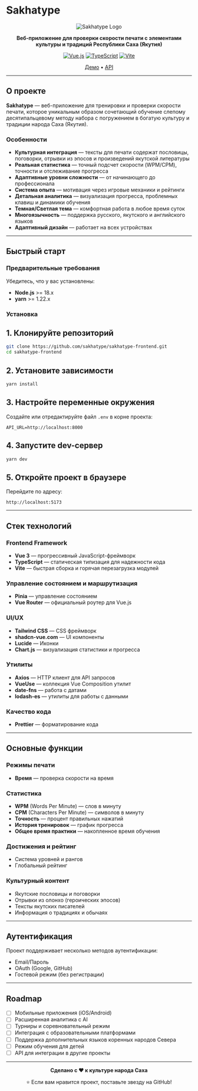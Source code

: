 # Sakhatype

<div align="center">

![Sakhatype Logo](https://img.shields.io/badge/Sakhatype-Культура%20через%20печать-blue?style=for-the-badge)

**Веб-приложение для проверки скорости печати с элементами культуры и традиций Республики Саха (Якутия)**

[![Vue.js](https://img.shields.io/badge/Vue.js-3.x-4FC08D?style=flat-square&logo=vue.js&logoColor=white)](https://vuejs.org/)
[![TypeScript](https://img.shields.io/badge/TypeScript-5.x-3178C6?style=flat-square&logo=typescript&logoColor=white)](https://www.typescriptlang.org/)
[![Vite](https://img.shields.io/badge/Vite-5.x-646CFF?style=flat-square&logo=vite&logoColor=white)](https://vitejs.dev/)

[Демо](https://sakhatype.vercel.app) • [API](https://github.com/sakhatype/sakhatype-backend)

</div>

---

## О проекте

**Sakhatype** — веб-приложение для тренировки и проверки скорости печати, которое уникальным образом сочетающий обучение слепому десятипальцевому методу набора с погружением в богатую культуру и традиции народа Саха (Якутия).

### Особенности

- **Культурная интеграция** — тексты для печати содержат пословицы, поговорки, отрывки из эпосов и произведений якутской литературы
- **Реальная статистика** — точный подсчет скорости (WPM/CPM), точности и отслеживание прогресса
- **Адаптивные уровни сложности** — от начинающего до профессионала
- **Система опыта** — мотивация через игровые механики и рейтинги
- **Детальная аналитика** — визуализация прогресса, проблемных клавиш и динамики обучения
- **Темная/Светлая тема** — комфортная работа в любое время суток
- **Многоязычность** — поддержка русского, якутского и английского языков
- **Адаптивный дизайн** — работает на всех устройствах

---

## Быстрый старт

### Предварительные требования

Убедитесь, что у вас установлены:

- **Node.js** >= 18.x
- **yarn** >= 1.22.x

### Установка

## 1. Клонируйте репозиторий

```bash
git clone https://github.com/sakhatype/sakhatype-frontend.git
cd sakhatype-frontend
```

## 2. Установите зависимости

```bash
yarn install
```

## 3. Настройте переменные окружения

Создайте или отредактируйте файл `.env` в корне проекта:

```env
API_URL=http://localhost:8000
```

## 4. Запустите dev-сервер

```bash
yarn dev
```

## 5. Откройте проект в браузере

Перейдите по адресу:

```
http://localhost:5173
```

---

## Стек технологий

### Frontend Framework

- **Vue 3** — прогрессивный JavaScript-фреймворк
- **TypeScript** — статическая типизация для надежности кода
- **Vite** — быстрая сборка и горячая перезагрузка модулей

### Управление состоянием и маршрутизация

- **Pinia** — управление состоянием
- **Vue Router** — официальный роутер для Vue.js

### UI/UX

- **Tailwind CSS** — CSS фреймворк
- **shadcn-vue.com** — UI компоненты
- **Lucide** — Иконки
- **Chart.js** — визуализация статистики и прогресса

### Утилиты

- **Axios** — HTTP клиент для API запросов
- **VueUse** — коллекция Vue Composition утилит
- **date-fns** — работа с датами
- **lodash-es** — утилиты для работы с данными

### Качество кода

- **Prettier** — форматирование кода

---

## Основные функции

### Режимы печати

- **Время** — проверка скорости на время

### Статистика

- **WPM** (Words Per Minute) — слов в минуту
- **CPM** (Characters Per Minute) — символов в минуту
- **Точность** — процент правильных нажатий
- **История тренировок** — график прогресса
- **Общее время практики** — накопленное время обучения

### Достижения и рейтинг

- Система уровней и рангов
- Глобальный рейтинг

### Культурный контент

- Якутские пословицы и поговорки
- Отрывки из олонхо (героических эпосов)
- Тексты якутских писателей
- Информация о традициях и обычаях

---

## Аутентификация

Проект поддерживает несколько методов аутентификации:

- Email/Пароль
- OAuth (Google, GitHub)
- Гостевой режим (без регистрации)

---

## Roadmap

- [ ] Мобильные приложения (iOS/Android)
- [ ] Расширенная аналитика с AI
- [ ] Турниры и соревновательный режим
- [ ] Интеграция с образовательными платформами
- [ ] Поддержка дополнительных языков коренных народов Севера
- [ ] Режим обучения для детей
- [ ] API для интеграции в другие проекты

---

<div align="center">

**Сделано с ❤️ к культуре народа Саха**

⭐ Если вам нравится проект, поставьте звезду на GitHub!

</div>

